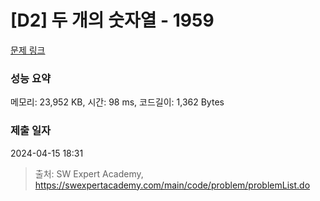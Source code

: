 # [D2] 두 개의 숫자열 - 1959 

[문제 링크](https://swexpertacademy.com/main/code/problem/problemDetail.do?contestProbId=AV5PpoFaAS4DFAUq) 

### 성능 요약

메모리: 23,952 KB, 시간: 98 ms, 코드길이: 1,362 Bytes

### 제출 일자

2024-04-15 18:31



> 출처: SW Expert Academy, https://swexpertacademy.com/main/code/problem/problemList.do